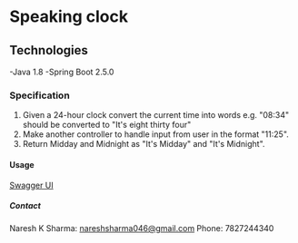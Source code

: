 # Speaking clock

## Technologies
-Java 1.8
-Spring Boot 2.5.0

### Specification
1. Given a 24-hour clock convert the current time into words e.g. "08:34" should be converted
to "It's eight thirty four"
2. Make another controller to handle input from user in the format "11:25".
3. Return Midday and Midnight as "It's Midday" and "It's Midnight".

#### Usage
[Swagger UI](http://localhost:8080/time/swagger-ui/index.html)

##### Contact
Naresh K Sharma: nareshsharma046@gmail.com
Phone: 7827244340

